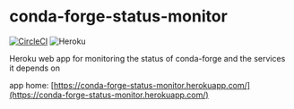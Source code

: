# conda-forge-status-monitor
[![CircleCI](https://circleci.com/gh/conda-forge/conda-forge-status-monitor.svg?style=svg)](https://circleci.com/gh/conda-forge/conda-forge-status-monitor)
![Heroku](http://heroku-badge.herokuapp.com/?app=conda-forge-status-monitor&root=/)

Heroku web app for monitoring the status of conda-forge and the services it depends on

app home: [https://conda-forge-status-monitor.herokuapp.com/](https://conda-forge-status-monitor.herokuapp.com/)

